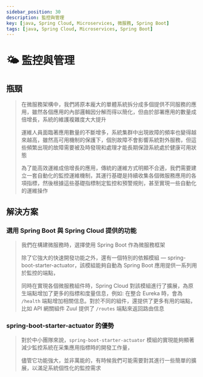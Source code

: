 ```yaml
---
sidebar_position: 30
description: 監控與管理
key: [java, Spring Cloud, Microservices, 微服務, Spring Boot]
tags: [java, Spring Cloud, Microservices, Spring Boot]
---
```


# 🌤️ 監控與管理

## 瓶頸

> 在微服務架構中，我們將原本龐大的單體系統拆分成多個提供不同服務的應用，雖然各個應用的內部邏輯因分解而得以簡化，但由於部署應用的數量成倍增長，系統的維護複雜度大大提升
>
> 運維人員面臨著應用數量的不斷增多，系統集群中出現故障的頻率也變得越來越高，雖然高可用機制的保護下，個別故障不會影響系統對外服務，但這些頻繁出現的故障需要被及時發現和處理才能長期保證系統處於健康可用狀態
>
> 為了能高效運維成倍增長的應用，傳統的運維方式明顯不合適，我們需要建立一套自動化的監控運維機制，其運行基礎是持續收集各個微服務應用的各項指標，然後根據這些基礎指標制定監控和預警規則，甚至實現一些自動化的運維操作

## 解決方案

### 選用 Spring Boot 與 Spring Cloud 提供的功能

> 我們在構建微服務時，選擇使用 Spring Boot 作為微服務框架
>
> 除了它強大的快速開發功能之外，還有一個特別的依賴模組 — spring-boot-starter-actuator，該模組能夠自動為 Spring Boot 應用提供一系列用於監控的端點，
>
> 同時在實現各個微服務組件時，Spring Cloud 對該模組進行了擴展，為原生端點增加了更多的指標和度量信息，例如: 在整合 Eureka 時，會為 `/health` 端點增加相關信息。對於不同的組件，還提供了更多有用的端點，比如 API 網關組件 Zuul 提供了 `/routes` 端點來返回路由信息

### spring-boot-starter-actuator 的優勢

> 對於中小團隊來說，`spring-boot-starter-actuator` 模組的實現能夠顯著減少監控系統在采集應用指標時的開發工作量，
>
> 儘管它功能強大，並非萬能的，有時候我們可能需要對其進行一些簡單的擴展，以滿足系統個性化的監控需求
